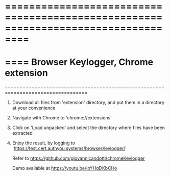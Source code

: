 ==================================================================================
==================================================================================
====        Browser Keylogger, Chrome extension
==================================================================================
==================================================================================

1. Download all files from 'extension' directory, and put them in a directory at your convenience
2. Navigate with Chrome to 'chrome://extensions'
3. Click on 'Load unpacked' and select the directory where files have been extracted
4. Enjoy the result, by logging to 'https://test.cert.authyou.systems/browserKeylogger/'


   Refer to https://github.com/giovannicandotti/chromeKeylogger
   
   Demo available at https://youtu.be/ioYHqDKbCHo
   
